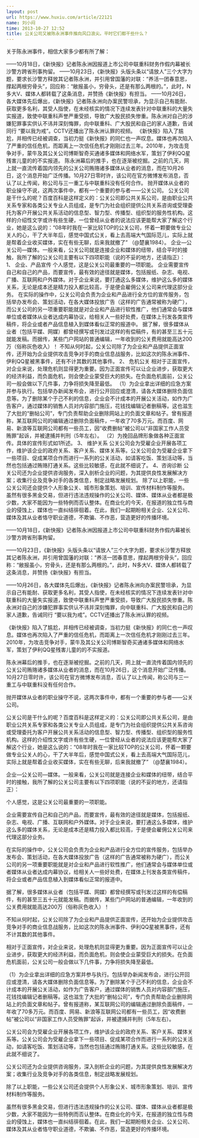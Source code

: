 ```yaml
---
layout: post
url: https://www.huxiu.com/article/22121
name: 刘小闷
time: 2013-10-27 12:52
title: 公关公司又被陈永洲事件推向风口浪尖。平时它们都干些什么？
---
```

关于陈永洲事件，相信大家多少都有所了解：

——10月18日，《新快报》记者陈永洲因报道上市公司中联重科财务作假内幕被长沙警方跨省刑事拘留。 ——10月23日，《新快报》头版头条以“请放人”三个大字为题，要求长沙警方释放其记者陈永洲，并引用曾国藩的对联：“养活一团春意思，撑起两根穷骨头”，回应称：“敝报虽小，穷骨头，还是有那么两根的。”，此时，N多大V、媒体人都转载了这条消息，并赞扬《新快报》有担当。 ——10月26日，各大媒体先后爆出，《新快报》记者陈永洲向办案民警坦承，为显示自己有能耐、获取更多名利，其受人指使，在未经核实的情况下连续发表针对中联重科的大量失实报道，致使中联重科声誉严重受损，导致广大股民损失惨重。陈永洲对自己的涉嫌犯罪事实供认不讳并深刻悔罪，向中联重科、广大股民和自己的家人道歉，告诫同行 “要以我为戒”。CCTV还播出了陈永洲认罪的视频。 《新快报》陷入了尴尬，并相传已经被调查，当初力挺《新快报》的同仁也一声叹息。媒体也再次陷入了严重的信任危机，而距离上一次信任危机才刚刚过去三年。2010年，为攻击竞争对手，蒙牛及其公关公司博斯智奇买通诸多媒体和网络水军，策划了伊利QQ星残害儿童的的不实报道。 陈永洲幕后的推手，也在逐渐被挖掘。之前的几天，网上就一直流传着国内领先的公关公司贿赂诸多媒体从业者的消息，而在10月26日，这个消息开始广泛传播。10月27日零时许，该公司在官方微博发布消息，否认了以上传闻，称公司与三一重工与中联重科没有任何合作。 抛开媒体从业者的职业操守不说，这两次事件中，都有一个重要的参与者——公关公司。 公关公司是干什么的呢？百度百科是这样定义的：公关公司即公共关系公司，是由职业公共关系专家和各类公关专业人员组成，是专门为社会组织提供公共关系咨询或受理委托为客户开展公共关系活动的信息型、智力型、传播型、组织型的服务性机构。这样的介绍性文字或许有些生硬，一位曾经从业者的说法应该更能帮大家了解这个行业，她是这么说的：“08年时我在一家比较TOP的公关公司，怀着一颗要做专业公关人的心，干了大半年后，感觉中国式公关，看上去高端大气国际范儿，实际上就是帮着企业收买媒体，实在有些无聊，后来我就撤了” （@楚襄1984）。 企业—公关公司—媒体。一般来看，公关公司就是连接企业和媒体的纽带，结合平时的接触，我所了解的公关公司主要有以下四项职能（说的不妥的地方，还请指正）： 1、 企业、产品宣传 个人感觉，这是公关公司最重要的一项职能。 企业需要宣传自己和自己的产品，而要宣传，最有效的途径就是媒体，包括报纸、杂志、电视、广播、互联网和户外媒体。对于企业来说，要打通这么多媒体，维护这么多的媒体关系，无论是成本还是精力投入都比较高，于是便会雇佣公关公司来代理这部分业务。 在实际的操作中，公关公司会负责为企业和产品进行全方位的宣传服务，包括举办发布会、策划活动，在各大媒体投放广告（这样的广告通常被称为硬广），而公关公司的另一项重要职能就是对企业和产品进行软性推广，他们通常会与媒体单位或者媒体从业者达成内幕协议，给相关人一些好处费，在媒体上刊发各类宣传稿件，将企业或者产品信息植入到媒体看似正常的报道中。 据了解，很多媒体从业者（包括平媒、网媒）都曾经撰写或刊发过这样的有偿稿件，有的甚至三五十元就能发稿。而据传，某些门户网站的普通编辑，一年收到的公关费用就能高达200万（俗称灰色收入）！ 不知从何时起，公关公司除了为企业和产品提供正面宣传，还开始为企业提供攻击竞争对手的商业信息战服务，比如这次的陈永洲事件、伊利QQ星被黑事件，还有不计其数的其他事件。 2、 危机公关 相对于正面宣传，对企业来说，处理危机则显得更为重要。因为正面宣传可以让企业进步，获取更大的经济利益，而负面危机，则会使企业蒙受巨大的损失。在负面危机面前，公关公司一般会做以下几件事，力争将损失降至最低。 （1）为企业拿出详细的应急方案并参与执行。包括举办新闻发布会，进行公开回应或澄清，请各大媒体删除负面信息等。为了删除某个于己不利的信息，企业会不计成本的开展公关活动，如作为广告客户，通过媒体的销售人员对内容部门施压，花钱找编辑记者删稿等。这也滋生了大批的“删帖公司”，专门负责帮助企业删除网站上的负面文章和帖子。曾有报道称，某互联网公司的编辑通过删除负面稿件，一年收了70多万元。而百度、网易、新浪等互联网公司都有一些员工，因“收费删帖”被公司以“非国家工作人员受贿罪”起诉，并被逮捕并判刑（5年左右）。 （2）为挽回品牌形象做各种正面宣传。具体的宣传形式如1所述。 3、 维护关系 公关公司会为受雇企业开展各项工作，维护该企业的政府关系、客户关系、媒体关系等。公关公司会为受雇企业拿下一些项目、促成某项合作而进行一系列的公关活动，如请客吃饭、策划活动等，当然也包括通过贿赂打通关系。这些比较敏感，在此就不细说了。 4、咨询诊断 公关公司还为企业提供咨询服务，深入剖析企业的问题，为其提供良性发展解决方案；收集行业及竞争对手的各类信息，制定战略发展规划。 除了以上职能，一些公关公司还会提供个人形象公关、城市形象策划、培训、宣传材料制作等服务。 虽然有很多黑金交易，但进行违法违规操作的公关公司、媒体、媒体从业者都是极少数，大家不能因为一些特例而否认整体。在商业化的今天，在报道的独立性与商业的侵蚀上，媒体也一直纠结徘徊着。在此，我们一起期盼相关企业、公关公司、媒体及其从业者恪守职业道德，不欺骗、不作恶，营造更好的传播环境。

——10月18日，《新快报》记者陈永洲因报道上市公司中联重科财务作假内幕被长沙警方跨省刑事拘留。

——10月23日，《新快报》头版头条以“请放人”三个大字为题，要求长沙警方释放其记者陈永洲，并引用曾国藩的对联：“养活一团春意思，撑起两根穷骨头”，回应称：“敝报虽小，穷骨头，还是有那么两根的。”，此时，N多大V、媒体人都转载了这条消息，并赞扬《新快报》有担当。

——10月26日，各大媒体先后爆出，《新快报》记者陈永洲向办案民警坦承，为显示自己有能耐、获取更多名利，其受人指使，在未经核实的情况下连续发表针对中联重科的大量失实报道，致使中联重科声誉严重受损，导致广大股民损失惨重。陈永洲对自己的涉嫌犯罪事实供认不讳并深刻悔罪，向中联重科、广大股民和自己的家人道歉，告诫同行 “要以我为戒”。CCTV还播出了陈永洲认罪的视频。

《新快报》陷入了尴尬，并相传已经被调查，当初力挺《新快报》的同仁也一声叹息。媒体也再次陷入了严重的信任危机，而距离上一次信任危机才刚刚过去三年。2010年，为攻击竞争对手，蒙牛及其公关公司博斯智奇买通诸多媒体和网络水军，策划了伊利QQ星残害儿童的的不实报道。

陈永洲幕后的推手，也在逐渐被挖掘。之前的几天，网上就一直流传着国内领先的公关公司贿赂诸多媒体从业者的消息，而在10月26日，这个消息开始广泛传播。10月27日零时许，该公司在官方微博发布消息，否认了以上传闻，称公司与三一重工与中联重科没有任何合作。

抛开媒体从业者的职业操守不说，这两次事件中，都有一个重要的参与者——公关公司。

公关公司是干什么的呢？百度百科是这样定义的：公关公司即公共关系公司，是由职业公共关系专家和各类公关专业人员组成，是专门为社会组织提供公共关系咨询或受理委托为客户开展公共关系活动的信息型、智力型、传播型、组织型的服务性机构。这样的介绍性文字或许有些生硬，一位曾经从业者的说法应该更能帮大家了解这个行业，她是这么说的：“08年时我在一家比较TOP的公关公司，怀着一颗要做专业公关人的心，干了大半年后，感觉中国式公关，看上去高端大气国际范儿，实际上就是帮着企业收买媒体，实在有些无聊，后来我就撤了” （@楚襄1984）。

企业—公关公司—媒体。一般来看，公关公司就是连接企业和媒体的纽带，结合平时的接触，我所了解的公关公司主要有以下四项职能（说的不妥的地方，还请指正）：

个人感觉，这是公关公司最重要的一项职能。

企业需要宣传自己和自己的产品，而要宣传，最有效的途径就是媒体，包括报纸、杂志、电视、广播、互联网和户外媒体。对于企业来说，要打通这么多媒体，维护这么多的媒体关系，无论是成本还是精力投入都比较高，于是便会雇佣公关公司来代理这部分业务。

在实际的操作中，公关公司会负责为企业和产品进行全方位的宣传服务，包括举办发布会、策划活动，在各大媒体投放广告（这样的广告通常被称为硬广），而公关公司的另一项重要职能就是对企业和产品进行软性推广，他们通常会与媒体单位或者媒体从业者达成内幕协议，给相关人一些好处费，在媒体上刊发各类宣传稿件，将企业或者产品信息植入到媒体看似正常的报道中。

据了解，很多媒体从业者（包括平媒、网媒）都曾经撰写或刊发过这样的有偿稿件，有的甚至三五十元就能发稿。而据传，某些门户网站的普通编辑，一年收到的公关费用就能高达200万（俗称灰色收入）！

不知从何时起，公关公司除了为企业和产品提供正面宣传，还开始为企业提供攻击竞争对手的商业信息战服务，比如这次的陈永洲事件、伊利QQ星被黑事件，还有不计其数的其他事件。

相对于正面宣传，对企业来说，处理危机则显得更为重要。因为正面宣传可以让企业进步，获取更大的经济利益，而负面危机，则会使企业蒙受巨大的损失。在负面危机面前，公关公司一般会做以下几件事，力争将损失降至最低。

（1）为企业拿出详细的应急方案并参与执行。包括举办新闻发布会，进行公开回应或澄清，请各大媒体删除负面信息等。为了删除某个于己不利的信息，企业会不计成本的开展公关活动，如作为广告客户，通过媒体的销售人员对内容部门施压，花钱找编辑记者删稿等。这也滋生了大批的“删帖公司”，专门负责帮助企业删除网站上的负面文章和帖子。曾有报道称，某互联网公司的编辑通过删除负面稿件，一年收了70多万元。而百度、网易、新浪等互联网公司都有一些员工，因“收费删帖”被公司以“非国家工作人员受贿罪”起诉，并被逮捕并判刑（5年左右）。

公关公司会为受雇企业开展各项工作，维护该企业的政府关系、客户关系、媒体关系等。公关公司会为受雇企业拿下一些项目、促成某项合作而进行一系列的公关活动，如请客吃饭、策划活动等，当然也包括通过贿赂打通关系。这些比较敏感，在此就不细说了。

公关公司还为企业提供咨询服务，深入剖析企业的问题，为其提供良性发展解决方案；收集行业及竞争对手的各类信息，制定战略发展规划。

除了以上职能，一些公关公司还会提供个人形象公关、城市形象策划、培训、宣传材料制作等服务。

虽然有很多黑金交易，但进行违法违规操作的公关公司、媒体、媒体从业者都是极少数，大家不能因为一些特例而否认整体。在商业化的今天，在报道的独立性与商业的侵蚀上，媒体也一直纠结徘徊着。在此，我们一起期盼相关企业、公关公司、媒体及其从业者恪守职业道德，不欺骗、不作恶，营造更好的传播环境。

